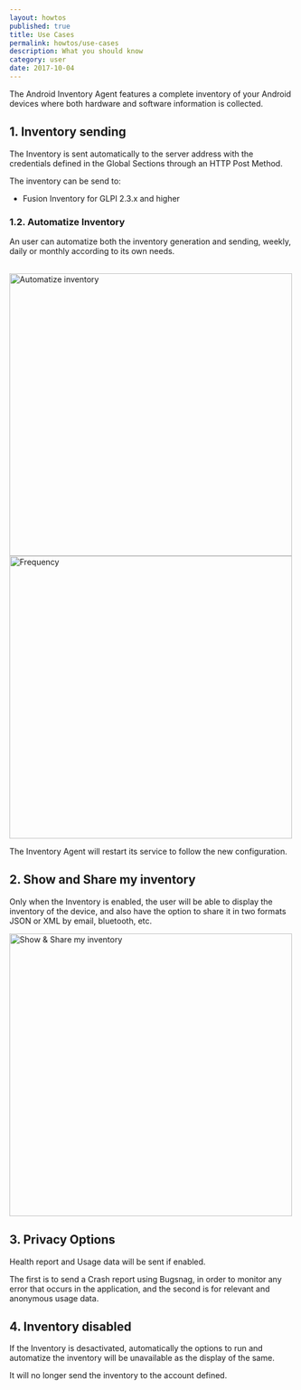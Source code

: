 ```yaml
---
layout: howtos
published: true
title: Use Cases
permalink: howtos/use-cases
description: What you should know
category: user
date: 2017-10-04
---
```


The Android Inventory Agent features a complete inventory of your Android devices where both hardware and software information is collected.

## 1. Inventory sending

The Inventory is sent automatically to the server address with the credentials defined in the Global Sections through an HTTP Post Method.

The inventory can be send to:

* Fusion Inventory for GLPI 2.3.x and higher

### 1.2. Automatize Inventory

An user can automatize both the inventory generation and sending, weekly, daily or monthly according to its own needs.

<br />

<div>
<img src="{{ 'images/posts/automatic-inventory.png' | absolute_url }}" alt="Automatize inventory" height="500">
<img src="{{ 'images/posts/frequency.png' | absolute_url }}" alt="Frequency" height="500">
</div>

The Inventory Agent will restart its service to follow the new configuration.

## 2. Show and Share my inventory

Only when the Inventory is enabled, the user will be able to display the inventory of the device, and also have the option to share it in two formats JSON or XML by email, bluetooth, etc.

<img src="{{ 'images/posts/show-share.gif' | absolute_url }}" alt="Show & Share my inventory" height="500">

## 3. Privacy Options

Health report and Usage data will be sent if enabled.

The first is to send a Crash report using Bugsnag, in order to monitor any error that occurs in the application, and the second is for relevant and anonymous usage data.

## 4. Inventory disabled

If the Inventory is desactivated, automatically the options to run and automatize the inventory will be unavailable as the display of the same.

It will no longer send the inventory to the account defined.
